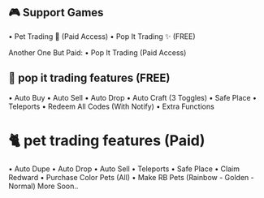 ## 🎮 Support Games
• Pet Trading 🐾 (Paid Access)
• Pop It Trading ✨️ (FREE)
<br/>


  Another One But Paid:
• Pop It Trading (Paid Access)



## 🎃 pop it trading features (FREE)
• Auto Buy
• Auto Sell
• Auto Drop
• Auto Craft (3 Toggles)
• Safe Place
• Teleports
• Redeem All Codes (With Notify)
• Extra Functions



# 🐈 pet trading features (Paid)
• Auto Dupe
• Auto Drop
• Auto Sell
• Teleports
• Safe Place
• Claim Redward
• Purchase Color Pets (All)
• Make RB Pets (Rainbow - Golden - Normal)
More Soon..




